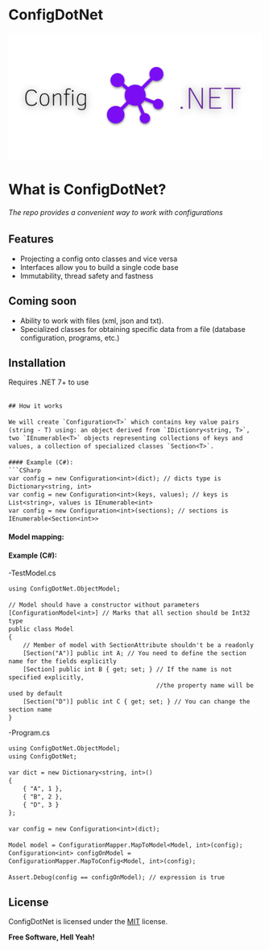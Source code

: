 # ConfigDotNet

![](ConfigDotNetBanner.png)

# What is ConfigDotNet?
###### The repo provides a convenient way to work with configurations

## Features

- Projecting a config onto classes and vice versa
- Interfaces allow you to build a single code base
- Immutability, thread safety and fastness

## Coming soon

- Ability to work with files (xml, json and txt).
- Specialized classes for obtaining specific data from a file (database configuration, programs, etc.)

## Installation

Requires .NET 7+ to use

```

## How it works

We will create `Configuration<T>` which contains key value pairs (string - T) using: an object derived from `IDictionry<string, Т>`, two `IEnumerable<Т>` objects representing collections of keys and values, a collection of specialized classes `Section<Т>`.

#### Example (C#):
```CSharp
var config = new Configuration<int>(dict); // dicts type is Dictionary<string, int>
var config = new Configuration<int>(keys, values); // keys is List<string>, values is IEnumerable<int>
var config = new Configuration<int>(sections); // sections is IEnumerable<Section<int>>
```

#### Model mapping:

#### Example (C#):

-TestModel.cs
```CSharp
using ConfigDotNet.ObjectModel;

// Model should have a constructor without parameters
[ConfigurationModel<int>] // Marks that all section should be Int32 type
public class Model
{
    // Member of model with SectionAttribute shouldn't be a readonly
    [Section("A")] public int A; // You need to define the section name for the fields explicitly
    [Section] public int B { get; set; } // If the name is not specified explicitly, 
                                         //the property name will be used by default
    [Section("D")] public int C { get; set; } // You can change the section name
}
```
-Program.cs
```CSharp
using ConfigDotNet.ObjectModel;
using ConfigDotNet;

var dict = new Dictionary<string, int>()
{
    { "A", 1 },
    { "B", 2 },
    { "D", 3 }
};

var config = new Configuration<int>(dict);

Model model = ConfigurationMapper.MapToModel<Model, int>(config);
Configuration<int> configOnModel = ConfigurationMapper.MapToConfig<Model, int>(config);

Assert.Debug(config == configOnModel); // expression is true
```

## License

ConfigDotNet is licensed under the [MIT](LICENSE.TXT) license.

**Free Software, Hell Yeah!**
